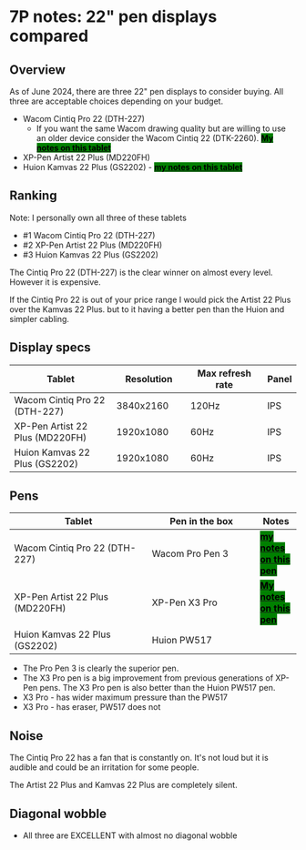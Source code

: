 # 7P notes: 22" pen displays compared

## Overview

&#x20;As of June 2024, there are three 22" pen displays to consider buying. All three are acceptable choices depending on your budget.

* Wacom Cintiq Pro 22 (DTH-227)
  * If you want the same Wacom drawing quality but are willing to use an older device consider the Wacom Cintiq 22 (DTK-2260). [<mark style="background-color:green;">**My notes on this tablet**</mark>](../../product-info/wacom/wacom-cintiq/7p-notes-wacom-dtk-2260.md)
* XP-Pen Artist 22 Plus (MD220FH)
* Huion Kamvas 22 Plus (GS2202) - [<mark style="background-color:green;">**my notes on this tablet**</mark>](../../product-info/huion/huion-kamvas/7p-notes-huion-gs2202.md) &#x20;

## Ranking

Note: I personally own all three of these tablets

* \#1 Wacom Cintiq Pro 22 (DTH-227)
* \#2 XP-Pen Artist 22 Plus (MD220FH)
* \#3 Huion Kamvas 22 Plus (GS2202)

The Cintiq Pro 22  (DTH-227) is the clear winner on almost every level. However it is expensive.&#x20;

If the Cintiq Pro 22 is out of your price range I would pick the Artist 22 Plus over the Kamvas 22 Plus. but to it having a better pen than the Huion and simpler cabling.

## Display specs

<table><thead><tr><th width="216">Tablet</th><th width="130">Resolution</th><th width="164">Max refresh rate</th><th>Panel</th></tr></thead><tbody><tr><td>Wacom Cintiq Pro 22 (DTH-227)</td><td>3840x2160</td><td>120Hz</td><td>IPS</td></tr><tr><td>XP-Pen Artist 22 Plus (MD220FH)</td><td>1920x1080</td><td>60Hz</td><td>IPS</td></tr><tr><td>Huion Kamvas 22 Plus (GS2202)</td><td>1920x1080</td><td>60Hz</td><td>IPS</td></tr></tbody></table>

## Pens

<table><thead><tr><th width="226">Tablet</th><th width="174">Pen in the box</th><th>Notes</th></tr></thead><tbody><tr><td>Wacom Cintiq Pro 22 (DTH-227)</td><td>Wacom Pro Pen 3</td><td><a href="../../product-info/wacom/wacom-pen-models/7p-notes-wacom-acp50000dz.md"><mark style="background-color:green;"><strong>my notes on this pen</strong></mark></a></td></tr><tr><td>XP-Pen Artist 22 Plus (MD220FH)</td><td>XP-Pen X3 Pro</td><td><a href="../../product-info/xp-pen/xp-pen-pens/7p-notes-xp-pen-x3-pro-pen.md"><mark style="background-color:green;"><strong>My notes on this pen</strong></mark></a></td></tr><tr><td>Huion Kamvas 22 Plus (GS2202)</td><td>Huion PW517</td><td></td></tr></tbody></table>

* The Pro Pen 3 is clearly the superior pen.
* The X3 Pro pen is a big improvement from previous generations of XP-Pen pens. The X3 Pro pen is also better than the Huion PW517 pen.
* X3  Pro - has wider maximum pressure than the PW517
* X3 Pro - has eraser, PW517 does not

## Noise

The Cintiq Pro 22 has a fan that is constantly on. It's not loud but it is audible and could be an irritation for some people.

The Artist 22 Plus and Kamvas 22 Plus are completely silent.

## Diagonal wobble

* All three are EXCELLENT with almost no diagonal wobble





